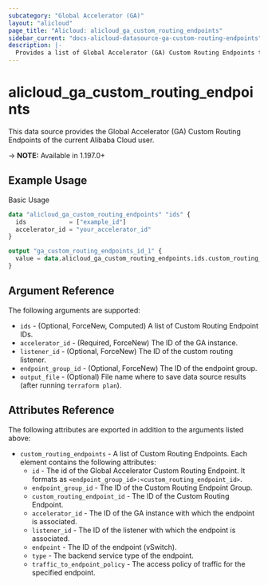 ```yaml
---
subcategory: "Global Accelerator (GA)"
layout: "alicloud"
page_title: "Alicloud: alicloud_ga_custom_routing_endpoints"
sidebar_current: "docs-alicloud-datasource-ga-custom-routing-endpoints"
description: |-
  Provides a list of Global Accelerator (GA) Custom Routing Endpoints to the user.
---
```


# alicloud\_ga\_custom\_routing\_endpoints

This data source provides the Global Accelerator (GA) Custom Routing Endpoints of the current Alibaba Cloud user.

-> **NOTE:** Available in 1.197.0+

## Example Usage

Basic Usage

```terraform
data "alicloud_ga_custom_routing_endpoints" "ids" {
  ids            = ["example_id"]
  accelerator_id = "your_accelerator_id"
}

output "ga_custom_routing_endpoints_id_1" {
  value = data.alicloud_ga_custom_routing_endpoints.ids.custom_routing_endpoints.0.id
}
```

## Argument Reference

The following arguments are supported:

* `ids` - (Optional, ForceNew, Computed) A list of Custom Routing Endpoint IDs.
* `accelerator_id` - (Required, ForceNew) The ID of the GA instance.
* `listener_id` - (Optional, ForceNew) The ID of the custom routing listener.
* `endpoint_group_id` - (Optional, ForceNew) The ID of the endpoint group.
* `output_file` - (Optional) File name where to save data source results (after running `terraform plan`).

## Attributes Reference

The following attributes are exported in addition to the arguments listed above:

* `custom_routing_endpoints` - A list of Custom Routing Endpoints. Each element contains the following attributes:
  * `id` - The id of the Global Accelerator Custom Routing Endpoint. It formats as `<endpoint_group_id>:<custom_routing_endpoint_id>`.
  * `endpoint_group_id` - The ID of the Custom Routing Endpoint Group.
  * `custom_routing_endpoint_id` - The ID of the Custom Routing Endpoint.
  * `accelerator_id` - The ID of the GA instance with which the endpoint is associated.
  * `listener_id` - The ID of the listener with which the endpoint is associated.
  * `endpoint` - The ID of the endpoint (vSwitch).
  * `type` - The backend service type of the endpoint.
  * `traffic_to_endpoint_policy` - The access policy of traffic for the specified endpoint.
  